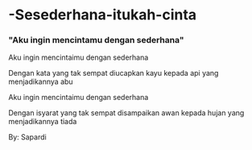 # -Sesederhana-itukah-cinta

### **"Aku ingin mencintamu dengan sederhana"**

Aku ingin mencintaimu dengan sederhana

Dengan kata yang tak sempat diucapkan kayu kepada api yang menjadikannya abu

Aku ingin mencintaimu dengan sederhana

Dengan isyarat yang tak sempat disampaikan awan kepada hujan yang menjadikannya tiada

By: Sapardi
